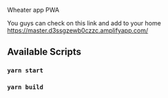 Wheater app PWA

You guys can check on this link and add to your home https://master.d3ssgzewb0czzc.amplifyapp.com/

## Available Scripts

### `yarn start`

### `yarn build`
